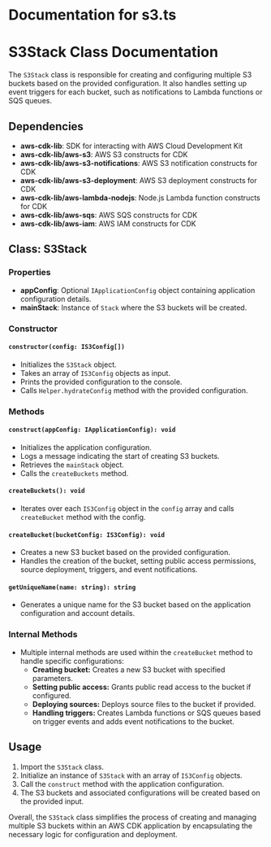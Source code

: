 # Documentation for s3.ts

# S3Stack Class Documentation

The `S3Stack` class is responsible for creating and configuring multiple S3 buckets based on the provided configuration. It also handles setting up event triggers for each bucket, such as notifications to Lambda functions or SQS queues.

## Dependencies
- **aws-cdk-lib**: SDK for interacting with AWS Cloud Development Kit
- **aws-cdk-lib/aws-s3**: AWS S3 constructs for CDK
- **aws-cdk-lib/aws-s3-notifications**: AWS S3 notification constructs for CDK
- **aws-cdk-lib/aws-s3-deployment**: AWS S3 deployment constructs for CDK
- **aws-cdk-lib/aws-lambda-nodejs**: Node.js Lambda function constructs for CDK
- **aws-cdk-lib/aws-sqs**: AWS SQS constructs for CDK
- **aws-cdk-lib/aws-iam**: AWS IAM constructs for CDK

## Class: S3Stack
### Properties
- **appConfig**: Optional `IApplicationConfig` object containing application configuration details.
- **mainStack**: Instance of `Stack` where the S3 buckets will be created.

### Constructor
#### `constructor(config: IS3Config[])`
- Initializes the `S3Stack` object.
- Takes an array of `IS3Config` objects as input.
- Prints the provided configuration to the console.
- Calls `Helper.hydrateConfig` method with the provided configuration.

### Methods
#### `construct(appConfig: IApplicationConfig): void`
- Initializes the application configuration.
- Logs a message indicating the start of creating S3 buckets.
- Retrieves the `mainStack` object.
- Calls the `createBuckets` method.

#### `createBuckets(): void`
- Iterates over each `IS3Config` object in the `config` array and calls `createBucket` method with the config.

#### `createBucket(bucketConfig: IS3Config): void`
- Creates a new S3 bucket based on the provided configuration.
- Handles the creation of the bucket, setting public access permissions, source deployment, triggers, and event notifications.

#### `getUniqueName(name: string): string`
- Generates a unique name for the S3 bucket based on the application configuration and account details.

### Internal Methods
- Multiple internal methods are used within the `createBucket` method to handle specific configurations:
    - **Creating bucket:** Creates a new S3 bucket with specified parameters.
    - **Setting public access:** Grants public read access to the bucket if configured.
    - **Deploying sources:** Deploys source files to the bucket if provided.
    - **Handling triggers:** Creates Lambda functions or SQS queues based on trigger events and adds event notifications to the bucket.

## Usage
1. Import the `S3Stack` class.
2. Initialize an instance of `S3Stack` with an array of `IS3Config` objects.
3. Call the `construct` method with the application configuration.
4. The S3 buckets and associated configurations will be created based on the provided input.

Overall, the `S3Stack` class simplifies the process of creating and managing multiple S3 buckets within an AWS CDK application by encapsulating the necessary logic for configuration and deployment.